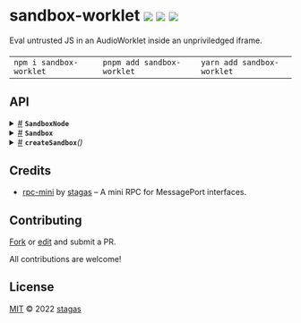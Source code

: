 <h1>
sandbox-worklet <a href="https://npmjs.org/package/sandbox-worklet"><img src="https://img.shields.io/badge/npm-v0.0.1-F00.svg?colorA=000"/></a> <a href="src"><img src="https://img.shields.io/badge/loc-94-FFF.svg?colorA=000"/></a> <a href="LICENSE"><img src="https://img.shields.io/badge/license-MIT-F0B.svg?colorA=000"/></a>
</h1>

<p></p>

Eval untrusted JS in an AudioWorklet inside an unpriviledged iframe.

<h4>
<table><tr><td title="Triple click to select and copy paste">
<code>npm i sandbox-worklet </code>
</td><td title="Triple click to select and copy paste">
<code>pnpm add sandbox-worklet </code>
</td><td title="Triple click to select and copy paste">
<code>yarn add sandbox-worklet</code>
</td></tr></table>
</h4>

## API

<p>  <details id="SandboxNode$12" title="Class" ><summary><span><a href="#SandboxNode$12">#</a></span>  <code><strong>SandboxNode</strong></code>    </summary>  <a href="src/sandbox-node.ts#L3">src/sandbox-node.ts#L3</a>  <ul>        <p>  <details id="constructor$20" title="Constructor" ><summary><span><a href="#constructor$20">#</a></span>  <code><strong>constructor</strong></code><em>(context)</em>    </summary>  <a href="src/sandbox-node.ts#L20">src/sandbox-node.ts#L20</a>  <ul>    <p>  <details id="new SandboxNode$21" title="ConstructorSignature" ><summary><span><a href="#new SandboxNode$21">#</a></span>  <code><strong>new SandboxNode</strong></code><em>()</em>    </summary>    <ul><p><a href="#SandboxNode$12">SandboxNode</a></p>      <p>  <details id="context$22" title="Parameter" ><summary><span><a href="#context$22">#</a></span>  <code><strong>context</strong></code>    </summary>    <ul><p><span>BaseAudioContext</span></p>        </ul></details></p>  </ul></details></p>    </ul></details><details id="rpc$23" title="Property" ><summary><span><a href="#rpc$23">#</a></span>  <code><strong>rpc</strong></code>    </summary>  <a href="src/sandbox-node.ts#L18">src/sandbox-node.ts#L18</a>  <ul><p><span>Rpc</span></p>        </ul></details><details id="eval$24" title="Method" ><summary><span><a href="#eval$24">#</a></span>  <code><strong>eval</strong></code><em>(code)</em>    </summary>  <a href="src/sandbox-node.ts#L25">src/sandbox-node.ts#L25</a>  <ul>    <p>    <details id="code$26" title="Parameter" ><summary><span><a href="#code$26">#</a></span>  <code><strong>code</strong></code>    </summary>    <ul><p>string</p>        </ul></details>  <p><strong>eval</strong><em>(code)</em>  &nbsp;=&gt;  <ul>any</ul></p></p>    </ul></details><details id="create$17" title="Method" ><summary><span><a href="#create$17">#</a></span>  <code><strong>create</strong></code><em>(context)</em>    </summary>  <a href="src/sandbox-node.ts#L13">src/sandbox-node.ts#L13</a>  <ul>    <p>    <details id="context$19" title="Parameter" ><summary><span><a href="#context$19">#</a></span>  <code><strong>context</strong></code>    </summary>    <ul><p><span>BaseAudioContext</span></p>        </ul></details>  <p><strong>create</strong><em>(context)</em>  &nbsp;=&gt;  <ul><span>Promise</span>&lt;<a href="#SandboxNode$12">SandboxNode</a>&gt;</ul></p></p>    </ul></details><details id="register$14" title="Method" ><summary><span><a href="#register$14">#</a></span>  <code><strong>register</strong></code><em>(context)</em>    </summary>  <a href="src/sandbox-node.ts#L6">src/sandbox-node.ts#L6</a>  <ul>    <p>    <details id="context$16" title="Parameter" ><summary><span><a href="#context$16">#</a></span>  <code><strong>context</strong></code>    </summary>    <ul><p><span>BaseAudioContext</span></p>        </ul></details>  <p><strong>register</strong><em>(context)</em>  &nbsp;=&gt;  <ul><span>Promise</span>&lt;void&gt;</ul></p></p>    </ul></details></p></ul></details><details id="Sandbox$1" title="TypeAlias" ><summary><span><a href="#Sandbox$1">#</a></span>  <code><strong>Sandbox</strong></code>    </summary>  <a href="src/sandbox.ts#L3">src/sandbox.ts#L3</a>  <ul><p>{<p>  <details id="destroy$6" title="Method" ><summary><span><a href="#destroy$6">#</a></span>  <code><strong>destroy</strong></code><em>()</em>    </summary>  <a href="src/sandbox.ts#L5">src/sandbox.ts#L5</a>  <ul>    <p>      <p><strong>destroy</strong><em>()</em>  &nbsp;=&gt;  <ul>void</ul></p></p>    </ul></details><details id="eval$3" title="Method" ><summary><span><a href="#eval$3">#</a></span>  <code><strong>eval</strong></code><em>(code)</em>    </summary>  <a href="src/sandbox.ts#L4">src/sandbox.ts#L4</a>  <ul>    <p>    <details id="code$5" title="Parameter" ><summary><span><a href="#code$5">#</a></span>  <code><strong>code</strong></code>    </summary>    <ul><p>string</p>        </ul></details>  <p><strong>eval</strong><em>(code)</em>  &nbsp;=&gt;  <ul><span>Promise</span>&lt;any&gt;</ul></p></p>    </ul></details><details id="ondestroy$8" title="Method" ><summary><span><a href="#ondestroy$8">#</a></span>  <code><strong>ondestroy</strong></code><em>()</em>    </summary>  <a href="src/sandbox.ts#L6">src/sandbox.ts#L6</a>  <ul>    <p>      <p><strong>ondestroy</strong><em>()</em>  &nbsp;=&gt;  <ul>void</ul></p></p>    </ul></details></p>}</p>        </ul></details><details id="createSandbox$10" title="Function" ><summary><span><a href="#createSandbox$10">#</a></span>  <code><strong>createSandbox</strong></code><em>()</em>    </summary>  <a href="src/sandbox.ts#L9">src/sandbox.ts#L9</a>  <ul>    <p>      <p><strong>createSandbox</strong><em>()</em>  &nbsp;=&gt;  <ul><span>Promise</span>&lt;<a href="#Sandbox$1">Sandbox</a>&gt;</ul></p></p>    </ul></details></p>

## Credits

- [rpc-mini](https://npmjs.org/package/rpc-mini) by [stagas](https://github.com/stagas) &ndash; A mini RPC for MessagePort interfaces.

## Contributing

[Fork](https://github.com/stagas/sandbox-worklet/fork) or [edit](https://github.dev/stagas/sandbox-worklet) and submit a PR.

All contributions are welcome!

## License

<a href="LICENSE">MIT</a> &copy; 2022 [stagas](https://github.com/stagas)

